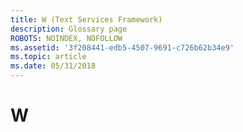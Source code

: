 ```yaml
---
title: W (Text Services Framework)
description: Glossary page
ROBOTS: NOINDEX, NOFOLLOW
ms.assetid: '3f208441-edb5-4507-9691-c726b62b34e9'
ms.topic: article
ms.date: 05/31/2018
---
```


# W

<dl> <dt>

<span id="tsf.w__1_gly"></span><span id="TSF.W__1_GLY"></span>
</dt> <dd></dd> </dl>

 

 




